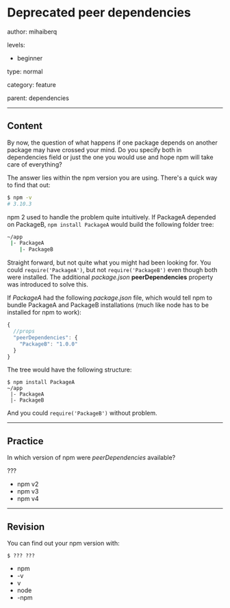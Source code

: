 # Deprecated peer dependencies
author: mihaiberq

levels:
  - beginner

type: normal

category: feature

parent: dependencies

---
## Content

By now, the question of what happens if one package depends on another package may have crossed your mind. Do you specify both in dependencies field or just the one you would use and hope npm will take care of everything?

The answer lies within the npm version you are using. There's a quick way to find that out:
```bash
$ npm -v
# 3.10.3
```

npm 2 used to handle the problem quite intuitively. If PackageA depended on PackageB, `npm install PackageA` would build the following folder tree:
```bash
~/app
 |- PackageA
    |- PackageB
```
Straight forward, but not quite what you might had been looking for. You could `require('PackageA')`, but not `require('PackageB')` even though both were installed. The additional *package.json* **peerDependencies** property was introduced to solve this.

If *PackageA* had the following *package.json* file, which would tell npm to bundle PackageA and PackageB installations (much like node has to be installed for npm to work):
```javascript
{
  //props
  "peerDependencies": {
    "PackageB": "1.0.0"
  }
}
```
The tree would have the following structure:
```
$ npm install PackageA
~/app
 |- PackageA
 |- PackageB
```
And you could `require('PackageB')` without problem.

---
## Practice

In which version of npm were *peerDependencies* available?

???

* npm v2
* npm v3
* npm v4

---
## Revision

You can find out your npm version with:
```
$ ??? ???
```
* npm
* -v
* v
* node
* -npm
